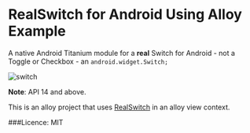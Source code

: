 # RealSwitch for Android Using Alloy Example

A native Android Titanium module for a **real** Switch for Android - not a Toggle or Checkbox - an `android.widget.Switch;`

![switch](http://developer.android.com/images/ui/switch.png)

**Note**: API 14 and above.

This is an alloy project that uses [RealSwitch](https://github.com/dbankier/RealSwitch) in an alloy view context.


###Licence: MIT